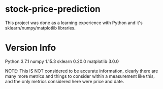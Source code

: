 # stock-price-prediction
This project was done as a learning experience with Python and it's sklearn/numpy/matplotlib libraries.

# Version Info
Python 3.7.1
numpy 1.15.3
sklearn 0.20.0
matplotlib 3.0.0

NOTE: This IS NOT considered to be accurate information, clearly there are many more metrics and things to consider within a measurement like this, and the only metrics considered here were price and date.

